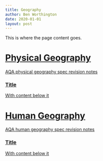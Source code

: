 ```yaml
---
title: Geography
author: Ben Worthington
date: 2020-01-01
layout: post
---
```


This is where the page content goes.

# <u>Physical Geography<u>

AQA physical geography spec revision notes

### Title

With content below it

# <u>Human Geography<u>

AQA human geography spec revision notes

### Title

With content below it
